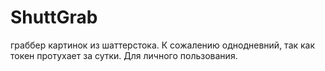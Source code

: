 # ShuttGrab
граббер картинок из шаттерстока. К сожалению однодневний, так как токен протухает за сутки. Для личного пользования.
